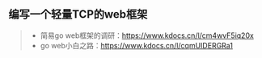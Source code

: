 ## 编写一个轻量TCP的web框架
> - 简易go web框架的调研：https://www.kdocs.cn/l/cm4wvF5iq20x
> - go web小白之路：https://www.kdocs.cn/l/cqmUIDERGRa1
